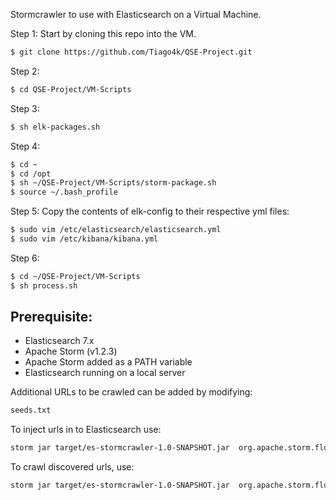 Stormcrawler to use with Elasticsearch on a Virtual Machine.

Step 1: Start by cloning this repo into the VM.

``` sh
$ git clone https://github.com/Tiago4k/QSE-Project.git
```

Step 2:
``` sh
$ cd QSE-Project/VM-Scripts
```

Step 3:
``` sh
$ sh elk-packages.sh
```

Step 4:
``` sh
$ cd ~
$ cd /opt
$ sh ~/QSE-Project/VM-Scripts/storm-package.sh
$ source ~/.bash_profile
```

Step 5:
Copy the contents of elk-config to their respective yml files:
``` sh
$ sudo vim /etc/elasticsearch/elasticsearch.yml
$ sudo vim /etc/kibana/kibana.yml
```

Step 6:
``` sh
$ cd ~/QSE-Project/VM-Scripts
$ sh process.sh
```





## Prerequisite:
 * Elasticsearch 7.x
 * Apache Storm (v1.2.3)
 * Apache Storm added as a PATH variable
 * Elasticsearch running on a local server

Additional URLs to be crawled can be added by modifying:
``` sh
seeds.txt
```

To inject urls in to Elasticsearch use:
``` sh
storm jar target/es-stormcrawler-1.0-SNAPSHOT.jar  org.apache.storm.flux.Flux --local es-injector.flux --sleep 86400000
```
To crawl discovered urls, use:
``` sh
storm jar target/es-stormcrawler-1.0-SNAPSHOT.jar  org.apache.storm.flux.Flux --local es-crawler.flux
```
